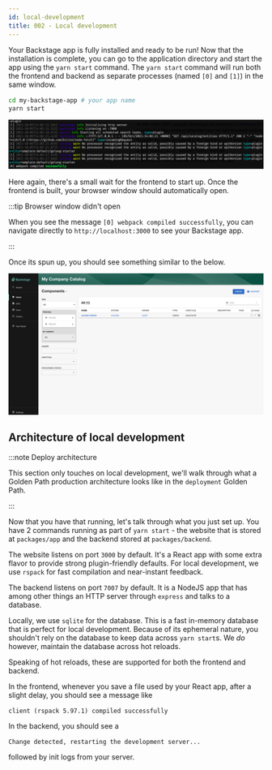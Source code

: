 ```yaml
---
id: local-development
title: 002 - Local development
---
```


Your Backstage app is fully installed and ready to be run! Now that the installation is complete, you can go to the application directory and start the app using the `yarn start` command. The `yarn start` command will run both the frontend and backend as separate processes (named `[0]` and `[1]`) in the same window.

```bash
cd my-backstage-app # your app name
yarn start
```

![Screenshot of the command output, with the message webpack compiled successfully](../../assets/getting-started/startup.png)

Here again, there's a small wait for the frontend to start up. Once the frontend is built, your browser window should automatically open.

:::tip Browser window didn't open

When you see the message `[0] webpack compiled successfully`, you can navigate directly to `http://localhost:3000` to see your Backstage app.

:::

Once its spun up, you should see something similar to the below.

![Screenshot of the Backstage portal](../../assets/getting-started/portal.png)

## Architecture of local development

:::note Deploy architecture

This section only touches on local development, we'll walk through what a Golden Path production architecture looks like in the `deployment` Golden Path.

:::

Now that you have that running, let's talk through what you just set up. You have 2 commands running as part of `yarn start` - the website that is stored at `packages/app` and the backend stored at `packages/backend`.

The website listens on port `3000` by default. It's a React app with some extra flavor to provide strong plugin-friendly defaults. For local development, we use `rspack` for fast compilation and near-instant feedback.

The backend listens on port `7007` by default. It is a NodeJS app that has among other things an HTTP server through `express` and talks to a database.

Locally, we use `sqlite` for the database. This is a fast in-memory database that is perfect for local development. Because of its ephemeral nature, you shouldn't rely on the database to keep data across `yarn start`s. We _do_ however, maintain the database across hot reloads.

Speaking of hot reloads, these are supported for both the frontend and backend.

In the frontend, whenever you save a file used by your React app, after a slight delay, you should see a message like

```
client (rspack 5.97.1) compiled successfully
```

In the backend, you should see a

```
Change detected, restarting the development server...
```

followed by init logs from your server.
